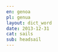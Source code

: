 ```yaml
---
en: genoa
pl: genua
layout: dict_word
date: 2013-12-31
cat: sails
sub: headsail
---
```


<!-- TODO: opis -->
